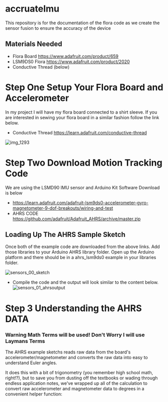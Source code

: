 # accruateImu
This repository is for the documentation of the flora code as we create the sensor fusion to ensure the accuracy of the device
## Materials Needed 
- Flora Board https://www.adafruit.com/product/659
- LSM9DS0 Flora https://www.adafruit.com/product/2020
- Conductive Thread (below)

# Step One Setup Your Flora Board and Accelerometer
In my project I will have my flora board connected to a shirt sleeve. If you are interested in sewing your flora board in a similar fashion follow the link below. 
- Conductive Thread 
https://learn.adafruit.com/conductive-thread

![img_1293](https://cloud.githubusercontent.com/assets/9138420/26770852/e6e7c7da-497f-11e7-8a0f-29a1274de3c2.JPG)

# Step Two Download Motion Tracking Code 
We are using the LSMD90 IMU sensor and Arduino Kit Software Download is below 

- https://learn.adafruit.com/adafruit-lsm9ds0-accelerometer-gyro-magnetometer-9-dof-breakouts/wiring-and-test
- AHRS CODE https://github.com/adafruit/Adafruit_AHRS/archive/master.zip


## Loading Up The AHRS Sample Sketch 
Once both of the example code are downloaded from the above links. Add those libraries to your Arduino AHRS library folder. Open up the Arduino platform and there should be in a ahrs_lsm9ds0 example in your libraries folder. 

![sensors_00_sketch](https://cloud.githubusercontent.com/assets/9138420/26771029/2594cf22-4981-11e7-9efe-920858cbafc7.png)

- Compile the code and the output will look similar to the content below.
![sensors_01_ahrsoutput](https://cloud.githubusercontent.com/assets/9138420/26771049/4ad558ec-4981-11e7-8c13-04103b56472b.png)

# Step 3 Understanding the AHRS DATA

### Warning Math Terms will be used! Don't Worry I will use Laymans Terms
The AHRS example sketchs reads raw data from the board's accelerometer/magnetometer and converts the raw data into easy to understand Euler angles.

It does this with a bit of trigonometry (you remember high school math, right!?), but to save you from dusting off the textbooks or wading through endless application notes, we've wrapped up all of the calculation to convert raw accelerometer and magnetometer data to degrees in a convenient helper function:


